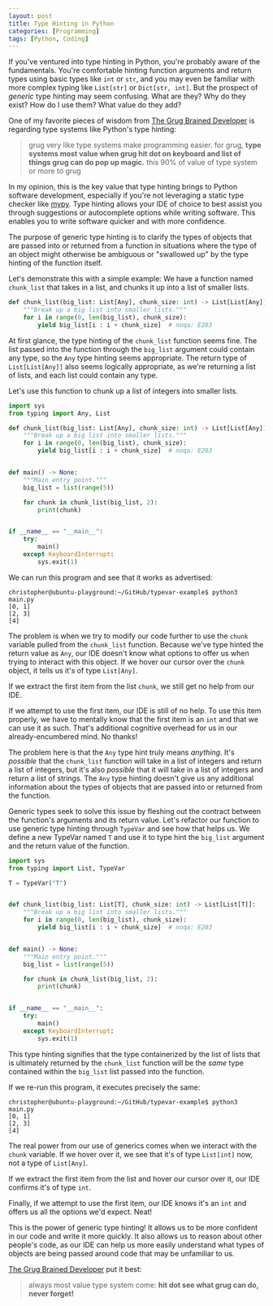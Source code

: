 ```yaml
---
layout: post
title: Type Hinting in Python
categories: [Programming]
tags: [Python, Coding]
---
```


If you've ventured into type hinting in Python, you're probably aware of the fundamentals. You're comfortable hinting function arguments and return types using basic types like `int` or `str`, and you may even be familiar with more complex typing like `List[str]` or `Dict[str, int]`. But the prospect of *generic* type hinting may seem confusing. What are they? Why do they exist? How do I use them? What value do they add?

One of my favorite pieces of wisdom from [The Grug Brained Developer](https://grugbrain.dev/) is regarding type systems like Python's type hinting:

> grug very like type systems make programming easier. for grug, **type systems most value when grug hit dot on keyboard and list of things grug can do pop up magic.** this 90% of value of type system or more to grug

In my opinion, this is the key value that type hinting brings to Python software development, especially if you're not leveraging a static type checker like [mypy](https://mypy.readthedocs.io/en/stable/). Type hinting allows your IDE of choice to best assist you through suggestions or autocomplete options while writing software. This enables you to write software quicker and with more confidence.

The purpose of generic type hinting is to clarify the types of objects that are passed into or returned from a function in situations where the type of an object might otherwise be ambiguous or "swallowed up" by the type hinting of the function itself.

Let's demonstrate this with a simple example: We have a function named `chunk_list` that takes in a list, and chunks it up into a list of smaller lists.

```python
def chunk_list(big_list: List[Any], chunk_size: int) -> List[List[Any]]:
    """Break up a big list into smaller lists."""
    for i in range(0, len(big_list), chunk_size):
        yield big_list[i : i + chunk_size]  # noqa: E203
```

At first glance, the type hinting of the `chunk_list` function seems fine. The list passed into the function through the `big_list` argument could contain any type, so the `Any` type hinting seems appropriate. The return type of `List[List[Any]]` also seems logically appropriate, as we're returning a list of lists, and each list could contain any type.

Let's use this function to chunk up a list of integers into smaller lists.

```python
import sys
from typing import Any, List

def chunk_list(big_list: List[Any], chunk_size: int) -> List[List[Any]]:
    """Break up a big list into smaller lists."""
    for i in range(0, len(big_list), chunk_size):
        yield big_list[i : i + chunk_size]  # noqa: E203


def main() -> None:
    """Main entry point."""
    big_list = list(range(5))

    for chunk in chunk_list(big_list, 2):
        print(chunk)


if __name__ == "__main__":
    try:
        main()
    except KeyboardInterrupt:
        sys.exit(1)

```

We can run this program and see that it works as advertised:

```
christopher@ubuntu-playground:~/GitHub/typevar-example$ python3 main.py 
[0, 1]
[2, 3]
[4]
```

The problem is when we try to modify our code further to use the `chunk` variable pulled from the `chunk_list` function. Because we've type hinted the return value as `Any`, our IDE doesn't know what options to offer us when trying to interact with this object. If we hover our cursor over the `chunk` object, it tells us it's of type `List[Any]`.

If we extract the first item from the list `chunk`, we still get no help from our IDE.

If we attempt to use the first item, our IDE is still of no help. To use this item properly, we have to mentally know that the first item is an `int` and that we can use it as such. That's additional cognitive overhead for us in our already-encumbered mind. No thanks!

The problem here is that the `Any` type hint truly means *anything*. It's *possible* that the `chunk_list` function will take in a list of integers and return a list of integers, but it's also *possible* that it will take in a list of integers and return a list of strings. The `Any` type hinting doesn't give us any additional information about the types of objects that are passed into or returned from the function.

Generic types seek to solve this issue by fleshing out the contract between the function's arguments and its return value. Let's refactor our function to use generic type hinting through `TypeVar` and see how that helps us. We define a new TypeVar named `T` and use it to type hint the `big_list` argument and the return value of the function.

```python
import sys
from typing import List, TypeVar

T = TypeVar("T")


def chunk_list(big_list: List[T], chunk_size: int) -> List[List[T]]:
    """Break up a big list into smaller lists."""
    for i in range(0, len(big_list), chunk_size):
        yield big_list[i : i + chunk_size]  # noqa: E203


def main() -> None:
    """Main entry point."""
    big_list = list(range(5))

    for chunk in chunk_list(big_list, 2):
        print(chunk)


if __name__ == "__main__":
    try:
        main()
    except KeyboardInterrupt:
        sys.exit(1)

```

This type hinting signifies that the type containerized by the list of lists that is ultimately returned by the `chunk_list` function will be the *same* type contained within the `big_list` list passed into the function.

If we re-run this program, it executes precisely the same:

```
christopher@ubuntu-playground:~/GitHub/typevar-example$ python3 main.py 
[0, 1]
[2, 3]
[4]
```

The real power from our use of generics comes when we interact with the `chunk` variable. If we hover over it, we see that it's of type `List[int]` now, not a type of `List[Any]`.

If we extract the first item from the list and hover our cursor over it, our IDE confirms it's of type `int`.

Finally, if we attempt to use the first item, our IDE knows it's an `int` and offers us all the options we'd expect. Neat!

This is the power of generic type hinting! It allows us to be more confident in our code and write it more quickly. It also allows us to reason about other people's code, as our IDE can help us more easily understand what types of objects are being passed around code that may be unfamiliar to us.

[The Grug Brained Developer](https://grugbrain.dev/) put it best:

> always most value type system come: **hit dot see what grug can do, never forget!**